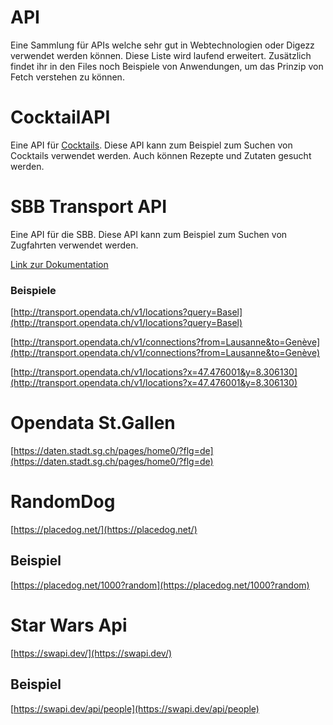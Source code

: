# API
Eine Sammlung für APIs welche sehr gut in Webtechnologien oder Digezz verwendet werden können. Diese Liste wird laufend erweitert. Zusätzlich findet ihr in den Files noch Beispiele von Anwendungen, um das Prinzip von Fetch verstehen zu können.

# CocktailAPI
Eine API für [Cocktails](https://www.thecocktaildb.com/api.php). Diese API kann zum Beispiel zum Suchen von Cocktails verwendet werden. Auch können Rezepte und Zutaten gesucht werden.


# SBB Transport API
Eine API für die SBB. Diese API kann zum Beispiel zum Suchen von Zugfahrten verwendet werden.

[Link zur Dokumentation](http://transport.opendata.ch/docs.html)

### Beispiele
[http://transport.opendata.ch/v1/locations?query=Basel](http://transport.opendata.ch/v1/locations?query=Basel)

[http://transport.opendata.ch/v1/connections?from=Lausanne&to=Genève](http://transport.opendata.ch/v1/connections?from=Lausanne&to=Genève)

[http://transport.opendata.ch/v1/locations?x=47.476001&y=8.306130](http://transport.opendata.ch/v1/locations?x=47.476001&y=8.306130)

# Opendata St.Gallen
[https://daten.stadt.sg.ch/pages/home0/?flg=de](https://daten.stadt.sg.ch/pages/home0/?flg=de)

# RandomDog

[https://placedog.net/](https://placedog.net/)

## Beispiel
[https://placedog.net/1000?random](https://placedog.net/1000?random)


# Star Wars Api
[https://swapi.dev/](https://swapi.dev/)

## Beispiel
[https://swapi.dev/api/people](https://swapi.dev/api/people)
